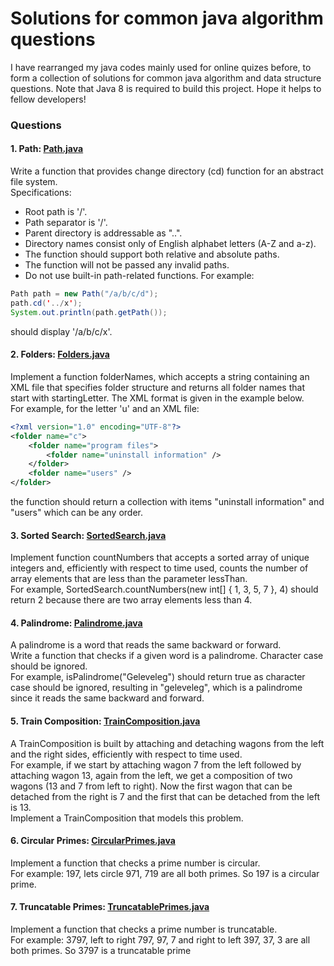 # Solutions for common java algorithm questions
I have rearranged my java codes mainly used for online quizes before, to form a collection of solutions for common java algorithm and data structure questions. Note that Java 8 is required to build this project. Hope it helps to fellow developers!
### Questions
#### 1. Path: [Path.java](src/org/java/quiz/Path.java)
Write a function that provides change directory (cd) function for an abstract file system.<br>
Specifications:
* Root path is '/'.
* Path separator is '/'.
* Parent directory is addressable as "..".
* Directory names consist only of English alphabet letters (A-Z and a-z).
* The function should support both relative and absolute paths.
* The function will not be passed any invalid paths.
* Do not use built-in path-related functions.
For example:
```java
Path path = new Path("/a/b/c/d");
path.cd('../x');
System.out.println(path.getPath());
```
should display '/a/b/c/x'.
#### 2. Folders: [Folders.java](src/org/java/quiz/Folders.java)
Implement a function folderNames, which accepts a string containing an XML file that specifies folder structure and returns all folder names that start with startingLetter. The XML format is given in the example below.<br>
For example, for the letter 'u' and an XML file:
```xml
<?xml version="1.0" encoding="UTF-8"?>
<folder name="c">
    <folder name="program files">
        <folder name="uninstall information" />
    </folder>
    <folder name="users" />
</folder>
```
the function should return a collection with items "uninstall information" and "users" which can be any order.
#### 3. Sorted Search: [SortedSearch.java](src/org/java/quiz/SortedSearch.java)
Implement function countNumbers that accepts a sorted array of unique integers and, efficiently with respect to time used, counts the number of array elements that are less than the parameter lessThan.<br>
For example, SortedSearch.countNumbers(new int[] { 1, 3, 5, 7 }, 4) should return 2 because there are two array elements less than 4.
#### 4. Palindrome: [Palindrome.java](src/org/java/quiz/Palindrome.java)
A palindrome is a word that reads the same backward or forward.<br>
Write a function that checks if a given word is a palindrome. Character case should be ignored.<br>
For example, isPalindrome("Geleveleg") should return true as character case should be ignored, resulting in "geleveleg", which is a palindrome since it reads the same backward and forward.
#### 5. Train Composition: [TrainComposition.java](src/org/java/quiz/TrainComposition.java)
A TrainComposition is built by attaching and detaching wagons from the left and the right sides, efficiently with respect to time used.<br>
For example, if we start by attaching wagon 7 from the left followed by attaching wagon 13, again from the left, we get a composition of two wagons (13 and 7 from left to right). Now the first wagon that can be detached from the right is 7 and the first that can be detached from the left is 13.<br>
Implement a TrainComposition that models this problem.
#### 6. Circular Primes: [CircularPrimes.java](src/org/java/quiz/CircularPrimes.java)
Implement a function that checks a prime number is circular.<br>
For example: 197, lets circle 971, 719 are all both primes. So 197 is a circular prime.
#### 7. Truncatable Primes: [TruncatablePrimes.java](src/org/java/quiz/TruncatablePrimes.java)
Implement a function that checks a prime number is truncatable.<br>
For example: 3797, left to right 797, 97, 7 and right to left 397, 37, 3 are all both primes. So 3797 is a truncatable prime
